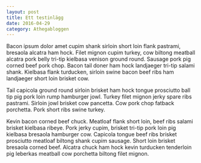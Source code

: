 ```yaml
---
layout: post
title: Ett testinlägg
date: 2016-04-29
category: Athegabloggen
---
```


Bacon ipsum dolor amet cupim shank sirloin short loin flank pastrami, bresaola alcatra ham hock. Filet mignon cupim
turkey, cow biltong meatball alcatra pork belly tri-tip kielbasa venison ground round. Sausage pork pig corned beef
pork chop. Bacon tail doner ham hock landjaeger tri-tip salami shank. Kielbasa flank turducken, sirloin swine bacon
beef ribs ham landjaeger short loin brisket cow.

Tail capicola ground round sirloin brisket ham hock tongue prosciutto ball tip pig pork loin rump hamburger jowl.
Turkey filet mignon jerky spare ribs pastrami. Sirloin jowl brisket cow pancetta. Cow pork chop fatback porchetta.
Pork short ribs swine turkey.

Kevin bacon corned beef chuck. Meatloaf flank short loin, beef ribs salami brisket kielbasa ribeye. Pork jerky cupim,
brisket tri-tip pork loin pig kielbasa bresaola hamburger cow. Capicola tongue beef ribs brisket prosciutto meatloaf
biltong shank cupim sausage. Short loin brisket bresaola corned beef. Alcatra chuck ham hock kevin turducken tenderloin
pig leberkas meatball cow porchetta biltong filet mignon.
